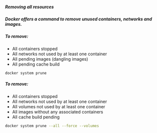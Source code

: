 ##### Removing all resources

##### Docker offers a command to remove unused containers, networks and images.

##### To remove:
- All containers stopped
- All networks not used by at least one container
- All pending images (dangling images)
- All pending cache build

```bash
docker system prune
```

##### To remove:
- All containers stopped
- All networks not used by at least one container
- All volumes not used by at least one container
- All images without any associated containers
- All cache build pending

```bash
docker system prune --all --force --volumes
```
